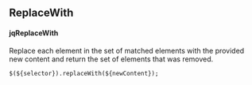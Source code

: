 ## ReplaceWith
#### jqReplaceWith
Replace each element in the set of matched elements with the provided new content and return the set of elements that was removed.
```
$(${selector}).replaceWith(${newContent});
```